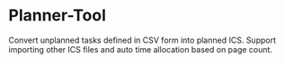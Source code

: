 # Planner-Tool
Convert unplanned tasks defined in CSV form into planned ICS. Support importing other ICS files and auto time allocation based on page count.
